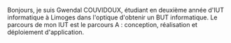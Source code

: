 Bonjours, je suis Gwendal COUVIDOUX, étudiant en deuxième année d'IUT informatique à Limoges dans l'optique d'obtenir un BUT informatique. Le parcours de mon IUT est le parcours A : conception, réalisation et déploiement d'application.

<!--
**wawa998/wawa998** is a ✨ _special_ ✨ repository because its `README.md` (this file) appears on your GitHub profile.

Here are some ideas to get you started:

- 🔭 I’m currently working on ...
- 🌱 I’m currently learning ...
- 👯 I’m looking to collaborate on ...
- 🤔 I’m looking for help with ...
- 💬 Ask me about ...
- 📫 How to reach me: ...
- 😄 Pronouns: ...
- ⚡ Fun fact: ...
-->
